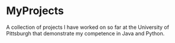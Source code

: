 # MyProjects
A collection of projects I have worked on so far at the University of Pittsburgh that demonstrate my competence in Java and Python.
